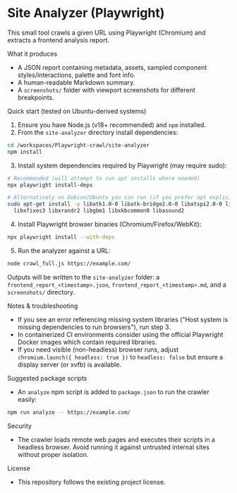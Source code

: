 # Site Analyzer (Playwright)

This small tool crawls a given URL using Playwright (Chromium) and extracts a frontend analysis report.

What it produces
- A JSON report containing metadata, assets, sampled component styles/interactions, palette and font info.
- A human-readable Markdown summary.
- A `screenshots/` folder with viewport screenshots for different breakpoints.

Quick start (tested on Ubuntu-derived systems)

1. Ensure you have Node.js (v18+ recommended) and `npm` installed.
2. From the `site-analyzer` directory install dependencies:

```bash
cd /workspaces/Playwright-crawl/site-analyzer
npm install
```

3. Install system dependencies required by Playwright (may require sudo):

```bash
# Recommended (will attempt to run apt installs where needed)
npx playwright install-deps

# Alternatively on Debian/Ubuntu you can run (if you prefer apt explicit):
sudo apt-get install -y libatk1.0-0 libatk-bridge2.0-0 libatspi2.0-0 libxcomposite1 libxdamage1 \
  libxfixes3 libxrandr2 libgbm1 libxkbcommon0 libasound2
```

4. Install Playwright browser binaries (Chromium/Firefox/WebKit):

```bash
npx playwright install --with-deps
```

5. Run the analyzer against a URL:

```bash
node crawl_full.js https://example.com/
```

Outputs will be written to the `site-analyzer` folder: a `frontend_report_<timestamp>.json`, `frontend_report_<timestamp>.md`, and a `screenshots/` directory.

Notes & troubleshooting
- If you see an error referencing missing system libraries ("Host system is missing dependencies to run browsers"), run step 3.
- In containerized CI environments consider using the official Playwright Docker images which contain required libraries.
- If you need visible (non-headless) browser runs, adjust `chromium.launch({ headless: true })` to `headless: false` but ensure a display server (or xvfb) is available.

Suggested package scripts
- An `analyze` npm script is added to `package.json` to run the crawler easily:

```bash
npm run analyze -- https://example.com/
```

Security
- The crawler loads remote web pages and executes their scripts in a headless browser. Avoid running it against untrusted internal sites without proper isolation.

License
- This repository follows the existing project license.
